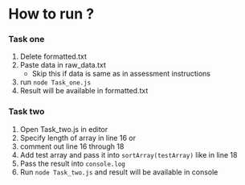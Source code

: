 # How to run ?

### Task one
1. Delete formatted.txt
2. Paste data in raw_data.txt 
    - Skip this if data is same as in assessment instructions
3. run `node Task_one.js`
4. Result will be available in formatted.txt

### Task two
1. Open Task_two.js in editor
2. Specify length of array in line 16 or 
3. comment out line 16 through 18 
4. Add test array and pass it into `sortArray(testArray)` like in line 18
5. Pass the result into `console.log`
6. Run `node Task_two.js` and result will be available in console